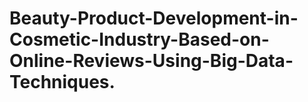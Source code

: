 # Beauty-Product-Development-in-Cosmetic-Industry-Based-on-Online-Reviews-Using-Big-Data-Techniques.